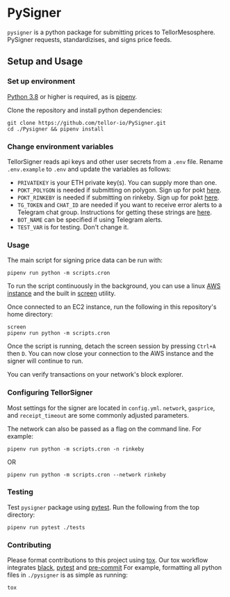 # PySigner

`pysigner` is a python package for submitting prices to TellorMesosphere. PySigner requests, standardizises, and signs price feeds.

## Setup and Usage

### Set up environment

[Python 3.8](https://www.python.org/downloads/release/python-380/) or higher is required, as is [pipenv](https://pipenv.pypa.io/en/latest/install/#pragmatic-installation-of-pipenv).

Clone the repository and install python dependencies:

```
git clone https://github.com/tellor-io/PySigner.git
cd ./Pysigner && pipenv install
```

### Change environment variables

TellorSigner reads api keys and other user secrets from a `.env` file. Rename `.env.example` to `.env` and update the variables as follows:
- `PRIVATEKEY` is your ETH private key(s). You can supply more than one.
- `POKT_POLYGON` is needed if submitting on polygon. Sign up for pokt [here](https://www.pokt.network/).
- `POKT_RINKEBY` is needed if submitting on rinkeby. Sign up for pokt [here](https://www.pokt.network/).
- `TG_TOKEN` and `CHAT_ID` are needed if you want to receive error alerts to a Telegram chat group. Instructions for getting these strings are [here]().
- `BOT_NAME` can be specified if using Telegram alerts.
- `TEST_VAR` is for testing. Don't change it.

### Usage
The main script for signing price data can be run with:
```
pipenv run python -m scripts.cron
```
To run the script continuously in the background, you can use a linux [AWS instance](https://docs.aws.amazon.com/AWSEC2/latest/UserGuide/EC2_GetStarted.html) and the built in [screen](https://ss64.com/bash/screen.html) utility.

Once connected to an EC2 instance, run the following in this repository's home directory:
```
screen
pipenv run python -m scripts.cron
```

Once the script is running, detach the screen session by pressing `Ctrl+A` then `D`. You can now close your connection to the AWS instance and the signer will continue to run.

You can verify transactions on your network's block explorer.

### Configuring TellorSigner
Most settings for the signer are located in `config.yml`. `network`, `gasprice`, and `receipt_timeout` are some commonly adjusted parameters.

The network can also be passed as a flag on the command line. For example:
```
pipenv run python -m scripts.cron -n rinkeby
```
OR
```
pipenv run python -m scripts.cron --network rinkeby
```

### Testing
Test `pysigner` package using [pytest](https://docs.pytest.org/en/6.2.x/). Run the following from the top directory:

```
pipenv run pytest ./tests
```

### Contributing
Please format contributions to this project using [tox](https://tox.readthedocs.io/en/latest/). Our tox workflow integrates [black](https://black.readthedocs.io/en/stable/), [pytest](https://docs.pytest.org/en/6.2.x/) and [pre-commit](https://pre-commit.com/) For example, formatting all python files in `./pysigner` is as simple as running:
```
tox
```
